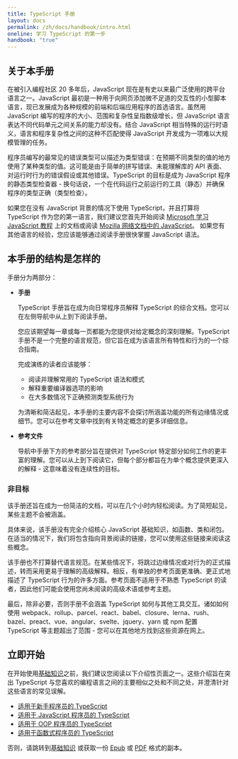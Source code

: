 ```yaml
---
title: TypeScript 手册
layout: docs
permalink: /zh/docs/handbook/intro.html
oneline: 学习 TypeScript 的第一步
handbook: "true"
---
```


## 关于本手册

在被引入编程社区 20 多年后，JavaScript 现在是有史以来最广泛使用的跨平台语言之一。JavaScript 最初是一种用于向网页添加微不足道的交互性的小型脚本语言，现已发展成为各种规模的前端和后端应用程序的首选语言。虽然用 JavaScript 编写的程序的大小、范围和复杂性呈指数级增长，但 JavaScript 语言表达不同代码单元之间关系的能力却没有。结合 JavaScript 相当特殊的运行时语义，语言和程序复杂性之间的这种不匹配使得 JavaScript 开发成为一项难以大规模管理的任务。

程序员编写的最常见的错误类型可以描述为类型错误：在预期不同类型的值的地方使用了某种类型的值。这可能是由于简单的拼写错误、未能理解库的 API 表面、对运行时行为的错误假设或其他错误。TypeScript 的目标是成为 JavaScript 程序的静态类型检查器 - 换句话说，一个在代码运行之前运行的工具（静态）并确保程序的类型正确（类型检查）。

如果您在没有 JavaScript 背景的情况下使用 TypeScript，并且打算将 TypeScript 作为您的第一语言，我们建议您首先开始阅读 [Microsoft 学习 JavaScript 教程](https://docs.microsoft.com/javascript/) 上的文档或阅读 [Mozilla 网络文档中的 JavaScript](https://developer.mozilla.org/docs/Web/JavaScript/Guide)。
如果您有其他语言的经验，您应该能够通过阅读手册很快掌握 JavaScript 语法。

## 本手册的结构是怎样的

手册分为两部分：

- **手册**

  TypeScript 手册旨在成为向日常程序员解释 TypeScript 的综合文档。您可以在左侧导航中从上到下阅读手册。

  您应该期望每一章或每一页都能为您提供对给定概念的深刻理解。TypeScript 手册不是一个完整的语言规范，但它旨在成为该语言所有特性和行为的一个综合指南。

  完成演练的读者应该能够：

  - 阅读并理解常用的 TypeScript 语法和模式
  - 解释重要编译器选项的影响
  - 在大多数情况下正确预测类型系统行为

  为清晰和简洁起见，本手册的主要内容不会探讨所涵盖功能的所有边缘情况或细节。您可以在参考文章中找到有关特定概念的更多详细信息。

- **参考文件**

  导航中手册下方的参考部分旨在提供对 TypeScript 特定部分如何工作的更丰富的理解。您可以从上到下阅读它，但每个部分都旨在为单个概念提供更深入的解释 - 这意味着没有连续性的目标。

### 非目标

该手册还旨在成为一份简洁的文档，可以在几个小时内轻松阅读。为了简短起见，某些主题不会被涵盖。

具体来说，该手册没有完全介绍核心 JavaScript 基础知识，如函数、类和闭包。在适当的情况下，我们将包含指向背景阅读的链接，您可以使用这些链接来阅读这些概念。

该手册也不打算替代语言规范。在某些情况下，将跳过边缘情况或对行为的正式描述，转而采用更易于理解的高级解释。相反，有单独的参考页面更准确、更正式地描述了 TypeScript 行为的许多方面。参考页面不适用于不熟悉 TypeScript 的读者，因此他们可能会使用您尚未阅读的高级术语或参考主题。

最后，除非必要，否则手册不会涵盖 TypeScript 如何与其他工具交互。诸如如何使用 webpack、rollup、parcel、react、babel、closure、lerna、rush、bazel、preact、vue、angular、svelte、jquery、yarn 或 npm 配置 TypeScript 等主题超出了范围 - 您可以在其他地方找到这些资源在网上。

## 立即开始

在开始使用[基础知识](/zh/docs/handbook/2/basic-types.html)之前，我们建议您阅读以下介绍性页面之一。这些介绍旨在突出 TypeScript 与您喜欢的编程语言之间的主要相似之处和不同之处，并澄清针对这些语言的常见误解。

- [适用于新手程序员的 TypeScript](/zh/docs/handbook/typescript-from-scratch.html)
- [适用于 JavaScript 程序员的 TypeScript](/zh/docs/handbook/typescript-in-5-minutes.html)
- [适用于 OOP 程序员的 TypeScript](/zh/docs/handbook/typescript-in-5-minutes-oop.html)
- [适用于函数式程序员的 TypeScript](/zh/docs/handbook/typescript-in-5-minutes-func.html)

否则，请跳转到[基础知识](/zh/docs/handbook/2/basic-types.html) 或获取一份 [Epub](/assets/typescript-handbook.epub) 或 [PDF](/assets/typescript-handbook.pdf) 格式的副本。
